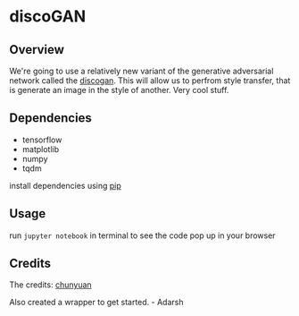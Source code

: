 # discoGAN

## Overview

We're going to use a relatively new variant of the generative adversarial network called the [discogan](https://arxiv.org/abs/1703.05192). This will allow us to perfrom style transfer, that is generate an image in the style of another. Very cool stuff. 

## Dependencies

* tensorflow
* matplotlib
* numpy
* tqdm

install dependencies using [pip](https://pip.pypa.io/en/stable/)

## Usage

run `jupyter notebook` in terminal to see the code pop up in your browser

## Credits

The credits: [chunyuan](https://github.com/ChunyuanLI/DiscoGAN) 

Also created a wrapper to get started. - Adarsh
